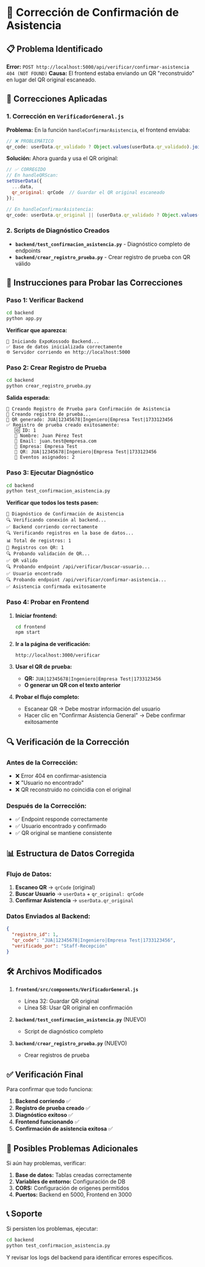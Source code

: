 # 🔧 Corrección de Confirmación de Asistencia

## 📋 **Problema Identificado**

**Error:** `POST http://localhost:5000/api/verificar/confirmar-asistencia 404 (NOT FOUND)`
**Causa:** El frontend estaba enviando un QR "reconstruido" en lugar del QR original escaneado.

## 🎯 **Correcciones Aplicadas**

### **1. Corrección en `VerificadorGeneral.js`**

**Problema:** En la función `handleConfirmarAsistencia`, el frontend enviaba:
```javascript
// ❌ PROBLEMÁTICO
qr_code: userData.qr_validado ? Object.values(userData.qr_validado).join('|') : '',
```

**Solución:** Ahora guarda y usa el QR original:
```javascript
// ✅ CORREGIDO
// En handleQRScan:
setUserData({
  ...data,
  qr_original: qrCode  // Guardar el QR original escaneado
});

// En handleConfirmarAsistencia:
qr_code: userData.qr_original || (userData.qr_validado ? Object.values(userData.qr_validado).join('|') : ''),
```

### **2. Scripts de Diagnóstico Creados**

- **`backend/test_confirmacion_asistencia.py`** - Diagnóstico completo de endpoints
- **`backend/crear_registro_prueba.py`** - Crear registro de prueba con QR válido

## 🚀 **Instrucciones para Probar las Correcciones**

### **Paso 1: Verificar Backend**
```bash
cd backend
python app.py
```

**Verificar que aparezca:**
```
🚀 Iniciando ExpoKossodo Backend...
✅ Base de datos inicializada correctamente
🌐 Servidor corriendo en http://localhost:5000
```

### **Paso 2: Crear Registro de Prueba**
```bash
cd backend
python crear_registro_prueba.py
```

**Salida esperada:**
```
🚀 Creando Registro de Prueba para Confirmación de Asistencia
🔧 Creando registro de prueba...
📱 QR generado: JUA|12345678|Ingeniero|Empresa Test|1733123456
✅ Registro de prueba creado exitosamente:
   🆔 ID: 1
   👤 Nombre: Juan Pérez Test
   📧 Email: juan.test@empresa.com
   🏢 Empresa: Empresa Test
   📱 QR: JUA|12345678|Ingeniero|Empresa Test|1733123456
   📅 Eventos asignados: 2
```

### **Paso 3: Ejecutar Diagnóstico**
```bash
cd backend
python test_confirmacion_asistencia.py
```

**Verificar que todos los tests pasen:**
```
🚀 Diagnóstico de Confirmación de Asistencia
🔍 Verificando conexión al backend...
✅ Backend corriendo correctamente
🔍 Verificando registros en la base de datos...
📊 Total de registros: 1
📱 Registros con QR: 1
🔍 Probando validación de QR...
✅ QR válido
🔍 Probando endpoint /api/verificar/buscar-usuario...
✅ Usuario encontrado
🔍 Probando endpoint /api/verificar/confirmar-asistencia...
✅ Asistencia confirmada exitosamente
```

### **Paso 4: Probar en Frontend**
1. **Iniciar frontend:**
   ```bash
   cd frontend
   npm start
   ```

2. **Ir a la página de verificación:**
   ```
   http://localhost:3000/verificar
   ```

3. **Usar el QR de prueba:**
   - **QR:** `JUA|12345678|Ingeniero|Empresa Test|1733123456`
   - **O generar un QR con el texto anterior**

4. **Probar el flujo completo:**
   - Escanear QR → Debe mostrar información del usuario
   - Hacer clic en "Confirmar Asistencia General" → Debe confirmar exitosamente

## 🔍 **Verificación de la Corrección**

### **Antes de la Corrección:**
- ❌ Error 404 en confirmar-asistencia
- ❌ "Usuario no encontrado" 
- ❌ QR reconstruido no coincidía con el original

### **Después de la Corrección:**
- ✅ Endpoint responde correctamente
- ✅ Usuario encontrado y confirmado
- ✅ QR original se mantiene consistente

## 📊 **Estructura de Datos Corregida**

### **Flujo de Datos:**
1. **Escaneo QR** → `qrCode` (original)
2. **Buscar Usuario** → `userData` + `qr_original: qrCode`
3. **Confirmar Asistencia** → `userData.qr_original`

### **Datos Enviados al Backend:**
```json
{
  "registro_id": 1,
  "qr_code": "JUA|12345678|Ingeniero|Empresa Test|1733123456",
  "verificado_por": "Staff-Recepción"
}
```

## 🛠️ **Archivos Modificados**

1. **`frontend/src/components/VerificadorGeneral.js`**
   - Línea 32: Guardar QR original
   - Línea 58: Usar QR original en confirmación

2. **`backend/test_confirmacion_asistencia.py`** (NUEVO)
   - Script de diagnóstico completo

3. **`backend/crear_registro_prueba.py`** (NUEVO)
   - Crear registros de prueba

## ✅ **Verificación Final**

Para confirmar que todo funciona:

1. **Backend corriendo** ✅
2. **Registro de prueba creado** ✅
3. **Diagnóstico exitoso** ✅
4. **Frontend funcionando** ✅
5. **Confirmación de asistencia exitosa** ✅

## 🚨 **Posibles Problemas Adicionales**

Si aún hay problemas, verificar:

1. **Base de datos:** Tablas creadas correctamente
2. **Variables de entorno:** Configuración de DB
3. **CORS:** Configuración de orígenes permitidos
4. **Puertos:** Backend en 5000, Frontend en 3000

## 📞 **Soporte**

Si persisten los problemas, ejecutar:
```bash
cd backend
python test_confirmacion_asistencia.py
```

Y revisar los logs del backend para identificar errores específicos. 